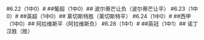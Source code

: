 ﻿#6.22（1中0）#
##葡超（1中0）##
波尔蒂芒让负（波尔蒂芒让平）
#6.23（1中0）#
##英超（1中0）##
莱切斯特胜（莱切斯特平）
#6.24（1中0）#
##西甲（1中0）##
阿拉维斯平（阿拉维斯负）
#6.28（1中1）#
##英冠（1中1）##
诺丁汉胜（胜）